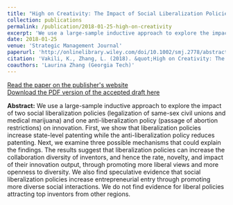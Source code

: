 ```yaml
---
title: "High on Creativity: The Impact of Social Liberalization Policies on Innovation"
collection: publications
permalink: /publication/2018-01-25-high-on-creativity
excerpt: 'We use a large-sample inductive approach to explore the impact of two social liberalization policies (legalization of same-sex civil unions and medical marijuana) and one anti-liberalization policy (passage of abortion restrictions) on innovation. First, we show that liberalization policies increase state-level patenting while the anti-liberalization policy reduces patenting. Next, we examine three possible mechanisms that could explain the findings. The results suggest...'
date: 2018-01-25
venue: 'Strategic Management Journal'
paperurl: 'http://onlinelibrary.wiley.com/doi/10.1002/smj.2778/abstract'
citation: 'Vakili, K., Zhang, L. (2018). &quot;High on Creativity: The Impact of Social Liberalization Policies on Innovation.&quot; <i>Strategic Management Journal</i>. DOI: 10.1002/smj.2778.'
coauthors: 'Laurina Zhang (Georgia Tech)'
---
```

[Read the paper on the publisher's website](http://onlinelibrary.wiley.com/doi/10.1002/smj.2778/abstract)<br>
[Download the PDF version of the accepted draft here](/files/high_on_creativity_social_policies.pdf)

<b>Abstract:</b> We use a large-sample inductive approach to explore the impact of two social liberalization policies (legalization of same-sex civil unions and medical marijuana) and one anti-liberalization policy (passage of abortion restrictions) on innovation. First, we show that liberalization policies increase state-level patenting while the anti-liberalization policy reduces patenting. Next, we examine three possible mechanisms that could explain the findings. The results suggest that liberalization policies can increase the collaboration diversity of inventors, and hence the rate, novelty, and impact of their innovation output, through promoting more liberal views and more openness to diversity. We also find speculative evidence that social liberalization policies increase entrepreneurial entry through promoting more diverse social interactions. We do not find evidence for liberal policies attracting top inventors from other regions.

